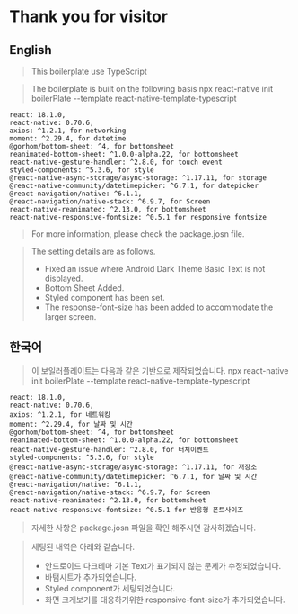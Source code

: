 # Thank you for visitor

## English

> This boilerplate use TypeScript

> The boilerplate is built on the following basis
> npx react-native init boilerPlate --template react-native-template-typescript

```
react: 18.1.0,
react-native: 0.70.6,
axios: ^1.2.1, for networking
moment: ^2.29.4, for datetime
@gorhom/bottom-sheet: ^4, for bottomsheet
reanimated-bottom-sheet: ^1.0.0-alpha.22, for bottomsheet
react-native-gesture-handler: ^2.8.0, for touch event
styled-components: ^5.3.6, for style
@react-native-async-storage/async-storage: ^1.17.11, for storage
@react-native-community/datetimepicker: ^6.7.1, for datepicker
@react-navigation/native: ^6.1.1,
@react-navigation/native-stack: ^6.9.7, for Screen
react-native-reanimated: ^2.13.0, for bottomsheet
react-native-responsive-fontsize: ^0.5.1 for responsive fontsize
```

> For more information, please check the package.josn file.

> The setting details are as follows.
>
> - Fixed an issue where Android Dark Theme Basic Text is not displayed.
> - Bottom Sheet Added.
> - Styled component has been set.
> - The response-font-size has been added to accommodate the larger screen.

## 한국어

> 이 보일러플레이트는 다음과 같은 기반으로 제작되었습니다.
> npx react-native init boilerPlate --template react-native-template-typescript

```
react: 18.1.0,
react-native: 0.70.6,
axios: ^1.2.1, for 네트워킹
moment: ^2.29.4, for 날짜 및 시간
@gorhom/bottom-sheet: ^4, for bottomsheet
reanimated-bottom-sheet: ^1.0.0-alpha.22, for bottomsheet
react-native-gesture-handler: ^2.8.0, for 터치이벤트
styled-components: ^5.3.6, for style
@react-native-async-storage/async-storage: ^1.17.11, for 저장소
@react-native-community/datetimepicker: ^6.7.1, for 날짜 및 시간
@react-navigation/native: ^6.1.1,
@react-navigation/native-stack: ^6.9.7, for Screen
react-native-reanimated: ^2.13.0, for bottomsheet
react-native-responsive-fontsize: ^0.5.1 for 반응형 폰트사이즈
```

> 자세한 사항은 package.josn 파일을 확인 해주시면 감사하겠습니다.

> 세팅된 내역은 아래와 같습니다.
>
> - 안드로이드 다크테마 기본 Text가 표기되지 않는 문제가 수정되었습니다.
> - 바텀시트가 추가되었습니다.
> - Styled component가 세팅되었습니다.
> - 화면 크게보기를 대응하기위한 responsive-font-size가 추가되었습니다.
